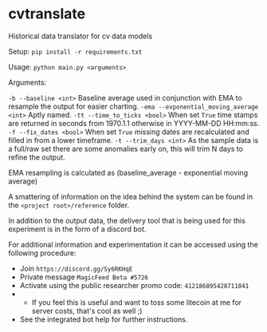 # cvtranslate
Historical data translator for cv data models

Setup: ``pip install -r requirements.txt``

Usage: ``python main.py <arguments>``

Arguments:

``-b --baseline <int>`` Baseline average used in conjunction with EMA to resample the output for easier charting.
``-ema --exponential_moving_average <int>`` Aptly named.
``-tt --time_to_ticks <bool>`` When set `True` time stamps are returned in seconds from 1970.1.1 otherwise in YYYY-MM-DD HH:mm:ss.
``-f --fix_dates <bool>`` When set `True` missing dates are recalculated and filled in from a lower timeframe.
``-t --trim_days <int>`` As the sample data is a full/raw set there are some anomalies early on, this will trim N days to refine the output.

EMA resampling is calculated as (baseline_average - exponential moving average)

A smattering of information on the idea behind the system can be found in the `<project root>/reference` folder.

In addition to the output data, the delivery tool that is being used for this experiment is in the form of a discord bot.

For additional information and experimentation it can be accessed using the following procedure:
* Join `https://discord.gg/Sy6RKHqE`
* Private message `MagicFeed Beta #5726`
* Activate using the public researcher promo code: `412186895428711041`
* * If you feel this is useful and want to toss some litecoin at me for server costs, that's cool as well ;)
* See the integrated bot help for further instructions.